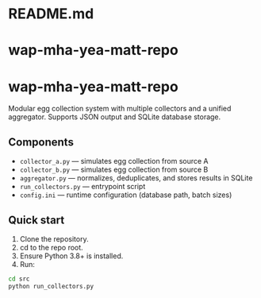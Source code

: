 # README.md
# wap-mha-yea-matt-repo

# wap-mha-yea-matt-repo

Modular egg collection system with multiple collectors and a unified aggregator. Supports JSON output and SQLite database storage.

## Components

- `collector_a.py` — simulates egg collection from source A
- `collector_b.py` — simulates egg collection from source B
- `aggregator.py` — normalizes, deduplicates, and stores results in SQLite
- `run_collectors.py` — entrypoint script
- `config.ini` — runtime configuration (database path, batch sizes)

## Quick start

1. Clone the repository.
2. cd to the repo root.
3. Ensure Python 3.8+ is installed.
4. Run:
```bash
cd src
python run_collectors.py
